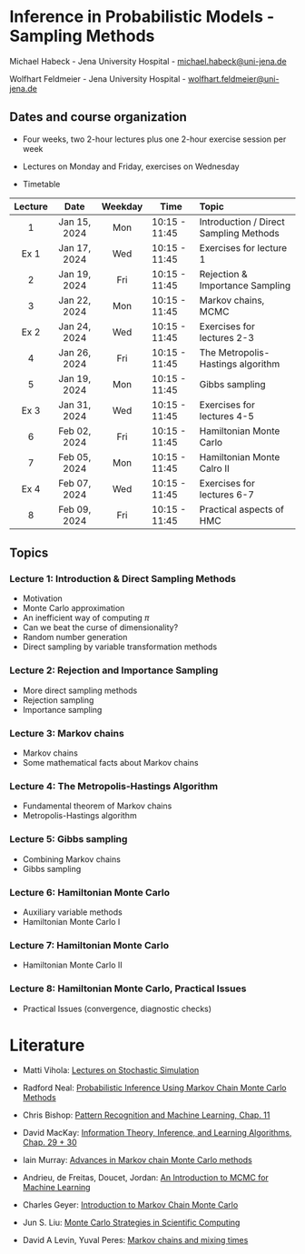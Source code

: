 # Inference in Probabilistic Models - Sampling Methods

Michael Habeck - Jena University Hospital - michael.habeck@uni-jena.de

Wolfhart Feldmeier - Jena University Hospital - wolfhart.feldmeier@uni-jena.de

## Dates and course organization

* Four weeks, two 2-hour lectures plus one 2-hour exercise session per week

* Lectures on Monday and Friday, exercises on Wednesday

* Timetable

| Lecture   | Date         | Weekday | Time          | Topic                                  | 
|:---------:|:------------:|:-------:|---------------|:---------------------------------------|
| 1         | Jan 15, 2024 | Mon     | 10:15 - 11:45 | Introduction / Direct Sampling Methods |
| Ex 1      | Jan 17, 2024 | Wed     | 10:15 - 11:45 | Exercises for lecture 1                |
| 2         | Jan 19, 2024 | Fri     | 10:15 - 11:45 | Rejection & Importance Sampling        |
| 3         | Jan 22, 2024 | Mon     | 10:15 - 11:45 | Markov chains, MCMC                    |
| Ex 2      | Jan 24, 2024 | Wed     | 10:15 - 11:45 | Exercises for lectures 2-3             |
| 4         | Jan 26, 2024 | Fri     | 10:15 - 11:45 | The Metropolis-Hastings algorithm      |
| 5         | Jan 19, 2024 | Mon     | 10:15 - 11:45 | Gibbs sampling                         |
| Ex 3      | Jan 31, 2024 | Wed     | 10:15 - 11:45 | Exercises for lectures 4-5             |
| 6         | Feb 02, 2024 | Fri     | 10:15 - 11:45 | Hamiltonian Monte Carlo                |
| 7         | Feb 05, 2024 | Mon     | 10:15 - 11:45 | Hamiltonian Monte Calro II             |
| Ex 4      | Feb 07, 2024 | Wed     | 10:15 - 11:45 | Exercises for lectures 6-7             |
| 8         | Feb 09, 2024 | Fri     | 10:15 - 11:45 | Practical aspects of HMC               |

## Topics

### Lecture 1: Introduction & Direct Sampling Methods

* Motivation
* Monte Carlo approximation
* An inefficient way of computing $\pi$
* Can we beat the curse of dimensionality?
* Random number generation
* Direct sampling by variable transformation methods

### Lecture 2: Rejection and Importance Sampling

* More direct sampling methods
* Rejection sampling
* Importance sampling

### Lecture 3: Markov chains

* Markov chains
* Some mathematical facts about Markov chains

### Lecture 4: The Metropolis-Hastings Algorithm

* Fundamental theorem of Markov chains
* Metropolis-Hastings algorithm

### Lecture 5: Gibbs sampling

* Combining Markov chains
* Gibbs sampling

### Lecture 6: Hamiltonian Monte Carlo

* Auxiliary variable methods
* Hamiltonian Monte Carlo I

### Lecture 7: Hamiltonian Monte Carlo

* Hamiltonian Monte Carlo II

### Lecture 8: Hamiltonian Monte Carlo, Practical Issues

* Practical Issues (convergence, diagnostic checks)


# Literature

* Matti Vihola: [Lectures on Stochastic Simulation](http://users.jyu.fi/~mvihola/stochsim/notes-2020.pdf)

* Radford Neal: [Probabilistic Inference Using Markov Chain Monte Carlo Methods](https://www.cs.toronto.edu/~radford/ftp/review.pdf)

* Chris Bishop: [Pattern Recognition and Machine Learning, Chap. 11](https://www.springer.com/gp/book/9780387310732)

* David MacKay: [Information Theory, Inference, and Learning Algorithms, Chap. 29 + 30](http://www.inference.org.uk/itprnn/book.pdf)

* Iain Murray: [Advances in Markov chain Monte Carlo methods](http://homepages.inf.ed.ac.uk/imurray2/pub/07thesis/murray_thesis_2007.pdf)

* Andrieu, de Freitas, Doucet, Jordan: [An Introduction to MCMC for Machine Learning](https://link.springer.com/article/10.1023/A:1020281327116)

* Charles Geyer: [Introduction to Markov Chain Monte Carlo](http://si.biostat.washington.edu/sites/default/files/modules/Geyer-Introduction%20to%20markov%20chain%20Monte%20Carlo_0.pdf)

* Jun S. Liu: [Monte Carlo Strategies in Scientific Computing](https://www.springer.com/de/book/9780387763699)

* David A Levin, Yuval Peres: [Markov chains and mixing times](https://www.academia.edu/download/30694248/recent.pdf)